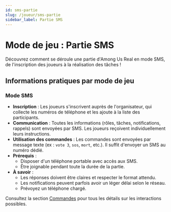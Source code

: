 ```yaml
---
id: sms-partie
slug: /joueur/sms-partie
sidebar_label: Partie SMS
---
```


# Mode de jeu : Partie SMS

Découvrez comment se déroule une partie d'Among Us Real en mode SMS, de l'inscription des joueurs à la réalisation des tâches !

## Informations pratiques par mode de jeu

### Mode SMS

- **Inscription** : Les joueurs s'inscrivent auprès de l'organisateur, qui collecte les numéros de téléphone et les ajoute à la liste des participants.
- **Communication** : Toutes les informations (rôles, tâches, notifications, rappels) sont envoyées par SMS. Les joueurs reçoivent individuellement leurs instructions.
- **Utilisation des commandes** : Les commandes sont envoyées par message texte (ex : `vote 3`, `sos`, `mort`, etc.). Il suffit d'envoyer un SMS au numéro dédié.
- **Prérequis** :
  - Disposer d'un téléphone portable avec accès aux SMS.
  - Être joignable pendant toute la durée de la partie.
- **À savoir** :
  - Les réponses doivent être claires et respecter le format attendu.
  - Les notifications peuvent parfois avoir un léger délai selon le réseau.
  - Prévoyez un téléphone chargé.

Consultez la section [Commandes](/docs/joueur/commandes) pour tous les détails sur les interactions possibles.

